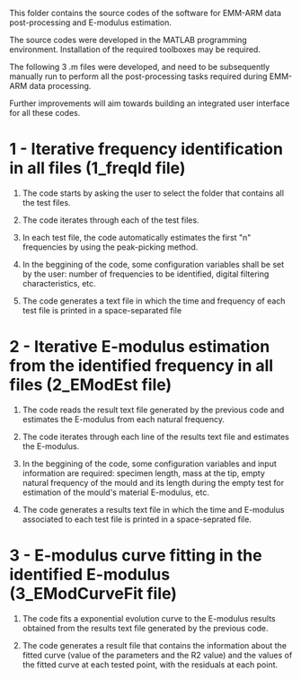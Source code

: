 This folder contains the source codes of the software for EMM-ARM data post-processing and E-modulus estimation.

The source codes were developed in the MATLAB programming environment. Installation of the required toolboxes may be required.

The following 3 .m files were developed, and need to be subsequently manually run to perform all the post-processing tasks required during EMM-ARM data processing. 

Further improvements will aim towards building an integrated user interface for all these codes.

# 1 - Iterative frequency identification in all files (1_freqId file)

1. The code starts by asking the user to select the folder that contains all the test files.

2. The code iterates through each of the test files.

3. In each test file, the code automatically estimates the first "n" frequencies by using the peak-picking method.

4. In the beggining of the code, some configuration variables shall be set by the user: number of frequencies to be identified, digital filtering characteristics, etc.

5. The code generates a text file in which the time and frequency of each test file is printed in a space-separated file

# 2 - Iterative E-modulus estimation from the identified frequency in all files (2_EModEst file)

1. The code reads the result text file generated by the previous code and estimates the E-modulus from each natural frequency.

2. The code iterates through each line of the results text file and estimates the E-modulus.

3. In the beggining of the code, some configuration variables and input information are required: specimen length, mass at the tip, empty natural frequency of the mould and its length during the empty test for estimation of the mould's material E-modulus, etc.

4. The code generates a results text file in which the time and E-modulus associated to each test file is printed in a space-seprated file.

# 3 - E-modulus curve fitting in the identified E-modulus (3_EModCurveFit file)

1. The code fits a exponential evolution curve to the E-modulus results obtained from the results text file generated by the previous code.

2. The code generates a result file that contains the information about the fitted curve (value of the parameters and the R2 value) and the values of the fitted curve at each tested point, with the residuals at each point.

